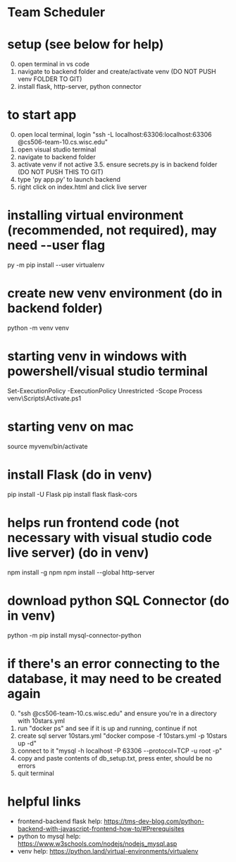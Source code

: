 # Team Scheduler

# setup (see below for help)
 0. open terminal in vs code
 1. navigate to backend folder and create/activate venv (DO NOT PUSH venv FOLDER TO GIT)
 2. install flask, http-server, python connector

# to start app
 0. open local terminal, login "ssh -L localhost:63306:localhost:63306 <username>@cs506-team-10.cs.wisc.edu"
 1. open visual studio terminal
 2. navigate to backend folder
 3. activate venv if not active
 3.5. ensure secrets.py is in backend folder (DO NOT PUSH THIS TO GIT)
 4. type 'py app.py' to launch backend
 5. right click on index.html and click live server

# installing virtual environment (recommended, not required), may need --user flag 
  py -m pip install --user virtualenv

# create new venv environment (do in backend folder)
  python -m venv venv

# starting venv in windows with powershell/visual studio terminal 
  Set-ExecutionPolicy -ExecutionPolicy Unrestricted -Scope Process
  venv\Scripts\Activate.ps1 

# starting venv on mac
  source myvenv/bin/activate

# install Flask (do in venv)
  pip install -U Flask
  pip install flask flask-cors

# helps run frontend code (not necessary with visual studio code live server) (do in venv)
  npm install -g npm
  npm install --global http-server

# download python SQL Connector (do in venv)
  python -m pip install mysql-connector-python 

# if there's an error connecting to the database, it may need to be created again
  0. "ssh <username>@cs506-team-10.cs.wisc.edu" and 
    ensure you're in a directory with 10stars.yml 
  1. run "docker ps" and see if it is up and running, continue if not
  2. create sql server 10stars.yml "docker compose -f 10stars.yml -p 10stars up -d"
  3. connect to it "mysql -h localhost -P 63306 --protocol=TCP -u root -p"
  4. copy and paste contents of db_setup.txt, press enter, should be no errors
  5. quit terminal

# helpful links
  - frontend-backend flask help: 
      https://tms-dev-blog.com/python-backend-with-javascript-frontend-how-to/#Prerequisites
  - python to mysql help:
      https://www.w3schools.com/nodejs/nodejs_mysql.asp
  - venv help:
      https://python.land/virtual-environments/virtualenv